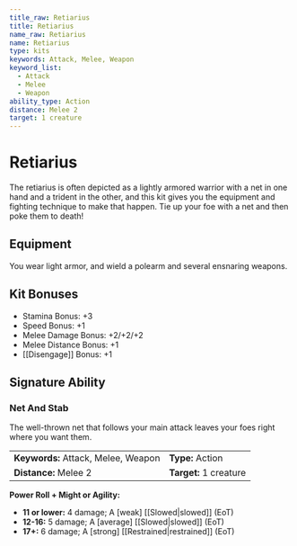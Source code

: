```yaml
---
title_raw: Retiarius
title: Retiarius
name_raw: Retiarius
name: Retiarius
type: kits
keywords: Attack, Melee, Weapon
keyword_list:
  - Attack
  - Melee
  - Weapon
ability_type: Action
distance: Melee 2
target: 1 creature
---
```


# Retiarius

The retiarius is often depicted as a lightly armored warrior with a net in one hand and a trident in the other, and this kit gives you the equipment and fighting technique to make that happen. Tie up your foe with a net and then poke them to death!

## Equipment

You wear light armor, and wield a polearm and several ensnaring weapons.

## Kit Bonuses

- Stamina Bonus: +3
- Speed Bonus: +1
- Melee Damage Bonus: +2/+2/+2
- Melee Distance Bonus: +1
- [[Disengage]] Bonus: +1

## Signature Ability

### Net And Stab

The well-thrown net that follows your main attack leaves your foes right where you want them.

|                                     |                        |
| :---------------------------------- | :--------------------- |
| **Keywords:** Attack, Melee, Weapon | **Type:** Action       |
| **Distance:** Melee 2               | **Target:** 1 creature |

**Power Roll + Might or Agility:**

- **11 or lower:** 4 damage; A \[weak\] [[Slowed|slowed]] (EoT)
- **12-16:** 5 damage; A \[average\] [[Slowed|slowed]] (EoT)
- **17+:** 6 damage; A \[strong\] [[Restrained|restrained]] (EoT)
